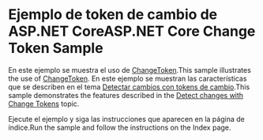 # <a name="aspnet-core-change-token-sample"></a><span data-ttu-id="864b3-101">Ejemplo de token de cambio de ASP.NET Core</span><span class="sxs-lookup"><span data-stu-id="864b3-101">ASP.NET Core Change Token Sample</span></span>

<span data-ttu-id="864b3-102">En este ejemplo se muestra el uso de [ChangeToken](https://docs.microsoft.com/dotnet/api/microsoft.extensions.primitives.changetoken).</span><span class="sxs-lookup"><span data-stu-id="864b3-102">This sample illustrates the use of [ChangeToken](https://docs.microsoft.com/dotnet/api/microsoft.extensions.primitives.changetoken).</span></span> <span data-ttu-id="864b3-103">En este ejemplo se muestran las características que se describen en el tema [Detectar cambios con tokens de cambio](https://docs.microsoft.com/aspnet/core/fundamentals/change-tokens).</span><span class="sxs-lookup"><span data-stu-id="864b3-103">This sample demonstrates the features described in the [Detect changes with Change Tokens](https://docs.microsoft.com/aspnet/core/fundamentals/change-tokens) topic.</span></span>

<span data-ttu-id="864b3-104">Ejecute el ejemplo y siga las instrucciones que aparecen en la página de índice.</span><span class="sxs-lookup"><span data-stu-id="864b3-104">Run the sample and follow the instructions on the Index page.</span></span>
